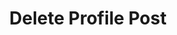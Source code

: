 ---
title: Delete Profile Post
excerpt: |-
  Delete a profile post.

  Required scopes:
  + **post**
api:
  file: forum.json
  operationId: ProfilePosts.Delete
hidden: false
---
